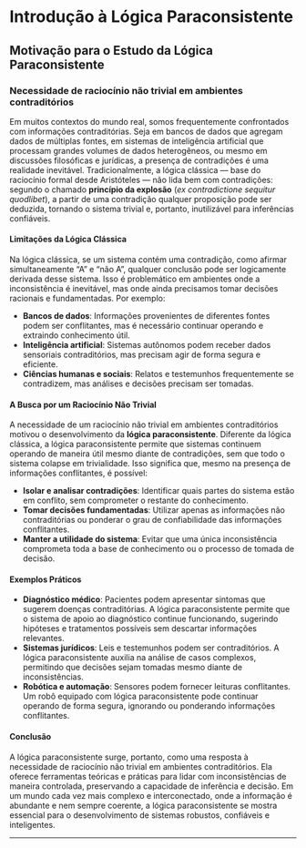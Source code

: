 
# Introdução à Lógica Paraconsistente

## Motivação para o Estudo da Lógica Paraconsistente

### Necessidade de raciocínio não trivial em ambientes contraditórios

Em muitos contextos do mundo real, somos frequentemente confrontados com informações contraditórias. Seja em bancos de dados que agregam dados de múltiplas fontes, em sistemas de inteligência artificial que processam grandes volumes de dados heterogêneos, ou mesmo em discussões filosóficas e jurídicas, a presença de contradições é uma realidade inevitável. Tradicionalmente, a lógica clássica — base do raciocínio formal desde Aristóteles — não lida bem com contradições: segundo o chamado **princípio da explosão** (*ex contradictione sequitur quodlibet*), a partir de uma contradição qualquer proposição pode ser deduzida, tornando o sistema trivial e, portanto, inutilizável para inferências confiáveis.

#### Limitações da Lógica Clássica

Na lógica clássica, se um sistema contém uma contradição, como afirmar simultaneamente “A” e “não A”, qualquer conclusão pode ser logicamente derivada desse sistema. Isso é problemático em ambientes onde a inconsistência é inevitável, mas onde ainda precisamos tomar decisões racionais e fundamentadas. Por exemplo:

- **Bancos de dados**: Informações provenientes de diferentes fontes podem ser conflitantes, mas é necessário continuar operando e extraindo conhecimento útil.
- **Inteligência artificial**: Sistemas autônomos podem receber dados sensoriais contraditórios, mas precisam agir de forma segura e eficiente.
- **Ciências humanas e sociais**: Relatos e testemunhos frequentemente se contradizem, mas análises e decisões precisam ser tomadas.

#### A Busca por um Raciocínio Não Trivial

A necessidade de um raciocínio não trivial em ambientes contraditórios motivou o desenvolvimento da **lógica paraconsistente**. Diferente da lógica clássica, a lógica paraconsistente permite que sistemas continuem operando de maneira útil mesmo diante de contradições, sem que todo o sistema colapse em trivialidade. Isso significa que, mesmo na presença de informações conflitantes, é possível:

- **Isolar e analisar contradições**: Identificar quais partes do sistema estão em conflito, sem comprometer o restante do conhecimento.
- **Tomar decisões fundamentadas**: Utilizar apenas as informações não contraditórias ou ponderar o grau de confiabilidade das informações conflitantes.
- **Manter a utilidade do sistema**: Evitar que uma única inconsistência comprometa toda a base de conhecimento ou o processo de tomada de decisão.

#### Exemplos Práticos

- **Diagnóstico médico**: Pacientes podem apresentar sintomas que sugerem doenças contraditórias. A lógica paraconsistente permite que o sistema de apoio ao diagnóstico continue funcionando, sugerindo hipóteses e tratamentos possíveis sem descartar informações relevantes.
- **Sistemas jurídicos**: Leis e testemunhos podem ser contraditórios. A lógica paraconsistente auxilia na análise de casos complexos, permitindo que decisões sejam tomadas mesmo diante de inconsistências.
- **Robótica e automação**: Sensores podem fornecer leituras conflitantes. Um robô equipado com lógica paraconsistente pode continuar operando de forma segura, ignorando ou ponderando informações conflitantes.

#### Conclusão

A lógica paraconsistente surge, portanto, como uma resposta à necessidade de raciocínio não trivial em ambientes contraditórios. Ela oferece ferramentas teóricas e práticas para lidar com inconsistências de maneira controlada, preservando a capacidade de inferência e decisão. Em um mundo cada vez mais complexo e interconectado, onde a informação é abundante e nem sempre coerente, a lógica paraconsistente se mostra essencial para o desenvolvimento de sistemas robustos, confiáveis e inteligentes.

---
```